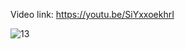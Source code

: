 Video link: https://youtu.be/SiYxxoekhrI

![13](https://github.com/EhabMagdyy/DHT-ESP-NodeRED/assets/132620660/4fb7287d-166f-4d02-90ff-19e5199f39a6)

